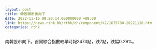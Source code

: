 ```yaml
---
layout: post
title: 韓股開市後向下
date: 2022-11-16 08:20:14.000000000 +08:00
link: https://news.rthk.hk/rthk/ch/component/k2/1675780-20221116.htm
categories: rthk
---
```


南韓股市向下。首爾綜合指數較早時報2473點，跌7點，跌幅0.29%。

